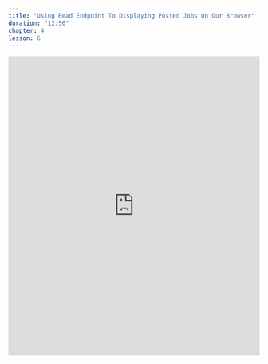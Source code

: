 ```yaml
---
title: "Using Read Endpoint To Displaying Posted Jobs On Our Browser"
duration: "12:56"
chapter: 4
lesson: 6
---
```


<iframe width="100%" height="600" src="https://www.youtube.com/embed/wAhMBTHGDaQ" title="YouTube video player" frameborder="0" allow="accelerometer; autoplay; clipboard-write; encrypted-media; gyroscope; picture-in-picture; web-share" allowfullscreen></iframe>